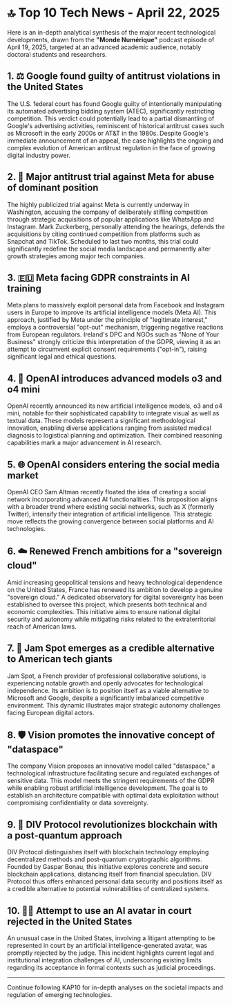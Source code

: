 # 🔝 Top 10 Tech News - April 22, 2025

Here is an in-depth analytical synthesis of the major recent technological developments, drawn from the **"Monde Numérique"** podcast episode of April 19, 2025, targeted at an advanced academic audience, notably doctoral students and researchers.

## 1. ⚖️ **Google found guilty of antitrust violations in the United States**
The U.S. federal court has found Google guilty of intentionally manipulating its automated advertising bidding system (ATEC), significantly restricting competition. This verdict could potentially lead to a partial dismantling of Google's advertising activities, reminiscent of historical antitrust cases such as Microsoft in the early 2000s or AT&T in the 1980s. Despite Google's immediate announcement of an appeal, the case highlights the ongoing and complex evolution of American antitrust regulation in the face of growing digital industry power.

## 2. 📱 **Major antitrust trial against Meta for abuse of dominant position**
The highly publicized trial against Meta is currently underway in Washington, accusing the company of deliberately stifling competition through strategic acquisitions of popular applications like WhatsApp and Instagram. Mark Zuckerberg, personally attending the hearings, defends the acquisitions by citing continued competition from platforms such as Snapchat and TikTok. Scheduled to last two months, this trial could significantly redefine the social media landscape and permanently alter growth strategies among major tech companies.

## 3. 🇪🇺 **Meta facing GDPR constraints in AI training**
Meta plans to massively exploit personal data from Facebook and Instagram users in Europe to improve its artificial intelligence models (Meta AI). This approach, justified by Meta under the principle of "legitimate interest," employs a controversial "opt-out" mechanism, triggering negative reactions from European regulators. Ireland's DPC and NGOs such as "None of Your Business" strongly criticize this interpretation of the GDPR, viewing it as an attempt to circumvent explicit consent requirements ("opt-in"), raising significant legal and ethical questions.

## 4. 🤖 **OpenAI introduces advanced models o3 and o4 mini**
OpenAI recently announced its new artificial intelligence models, o3 and o4 mini, notable for their sophisticated capability to integrate visual as well as textual data. These models represent a significant methodological innovation, enabling diverse applications ranging from assisted medical diagnosis to logistical planning and optimization. Their combined reasoning capabilities mark a major advancement in AI research.

## 5. 🌐 **OpenAI considers entering the social media market**
OpenAI CEO Sam Altman recently floated the idea of creating a social network incorporating advanced AI functionalities. This proposition aligns with a broader trend where existing social networks, such as X (formerly Twitter), intensify their integration of artificial intelligence. This strategic move reflects the growing convergence between social platforms and AI technologies.

## 6. ☁️ **Renewed French ambitions for a "sovereign cloud"**
Amid increasing geopolitical tensions and heavy technological dependence on the United States, France has renewed its ambition to develop a genuine "sovereign cloud." A dedicated observatory for digital sovereignty has been established to oversee this project, which presents both technical and economic complexities. This initiative aims to ensure national digital security and autonomy while mitigating risks related to the extraterritorial reach of American laws.

## 7. 🚀 **Jam Spot emerges as a credible alternative to American tech giants**
Jam Spot, a French provider of professional collaborative solutions, is experiencing notable growth and openly advocates for technological independence. Its ambition is to position itself as a viable alternative to Microsoft and Google, despite a significantly imbalanced competitive environment. This dynamic illustrates major strategic autonomy challenges facing European digital actors.

## 8. 🛡️ **Vision promotes the innovative concept of "dataspace"**
The company Vision proposes an innovative model called "dataspace," a technological infrastructure facilitating secure and regulated exchanges of sensitive data. This model meets the stringent requirements of the GDPR while enabling robust artificial intelligence development. The goal is to establish an architecture compatible with optimal data exploitation without compromising confidentiality or data sovereignty.

## 9. 🔗 **DIV Protocol revolutionizes blockchain with a post-quantum approach**
DIV Protocol distinguishes itself with blockchain technology employing decentralized methods and post-quantum cryptographic algorithms. Founded by Gaspar Bonau, this initiative explores concrete and secure blockchain applications, distancing itself from financial speculation. DIV Protocol thus offers enhanced personal data security and positions itself as a credible alternative to potential vulnerabilities of centralized systems.

## 10. 👩‍⚖️ **Attempt to use an AI avatar in court rejected in the United States**
An unusual case in the United States, involving a litigant attempting to be represented in court by an artificial intelligence-generated avatar, was promptly rejected by the judge. This incident highlights current legal and institutional integration challenges of AI, underscoring existing limits regarding its acceptance in formal contexts such as judicial proceedings.

---

Continue following KAP10 for in-depth analyses on the societal impacts and regulation of emerging technologies.

